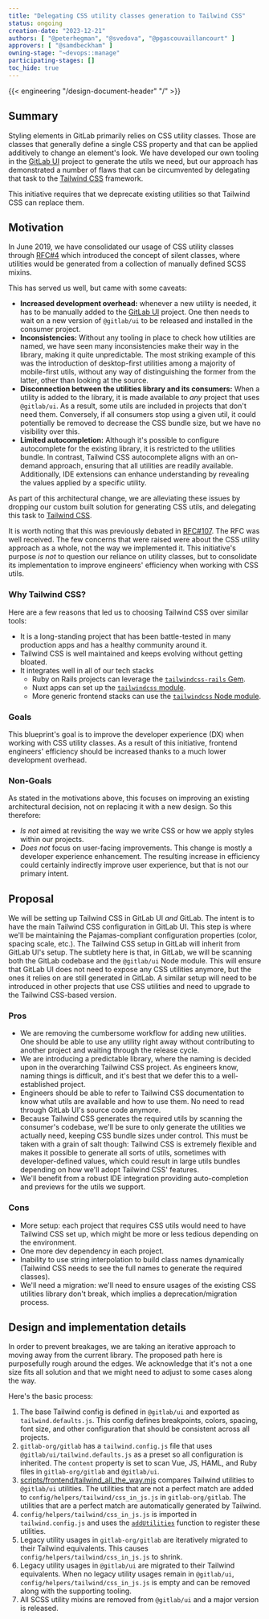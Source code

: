 ```yaml
---
title: "Delegating CSS utility classes generation to Tailwind CSS"
status: ongoing
creation-date: "2023-12-21"
authors: [ "@peterhegman", "@svedova", "@pgascouvaillancourt" ]
approvers: [ "@samdbeckham" ]
owning-stage: "~devops::manage"
participating-stages: []
toc_hide: true
---
```


{{< engineering "/design-document-header" "/" >}}

## Summary

Styling elements in GitLab primarily relies on CSS utility classes. Those are classes that
generally define a single CSS property and that can be applied additively to change an element's look.
We have developed our own tooling in the [GitLab UI](https://gitlab.com/gitlab-org/gitlab-ui) project
to generate the utils we need, but our approach has demonstrated a number of flaws that can be
circumvented by delegating that task to the [Tailwind CSS](https://tailwindcss.com/) framework.

This initiative requires that we deprecate existing utilities so that Tailwind CSS can replace them.

## Motivation

In June 2019, we have consolidated our usage of CSS utility classes through [RFC#4](https://gitlab.com/gitlab-org/frontend/rfcs/-/issues/4)
which introduced the concept of silent classes, where utilities would be generated from a collection
of manually defined SCSS mixins.

This has served us well, but came with some caveats:

- **Increased development overhead:** whenever a new utility is needed, it has to be manually added
  to the [GitLab UI](https://gitlab.com/gitlab-org/gitlab-ui) project. One then needs to wait on a
  new version of `@gitlab/ui` to be released and installed in the consumer project.
- **Inconsistencies:** Without any tooling in place to check how utilities are named, we have seen
  many inconsistencies make their way in the library, making it quite unpredictable. The most striking
  example of this was the introduction of desktop-first utilities among a majority of mobile-first
  utils, without any way of distinguishing the former from the latter, other than looking at the source.
- **Disconnection between the utilities library and its consumers:** When a utility is added to the
  library, it is made available to _any_ project that uses `@gitlab/ui`. As a result, some utils are
  included in projects that don't need them. Conversely, if all consumers stop using a given util,
  it could potentially be removed to decrease the CSS bundle size, but we have no visibility over this.
- **Limited autocompletion:** Although it's possible to configure autocomplete for the existing
  library, it is restricted to the utilities bundle. In contrast, Tailwind CSS autocomplete aligns
  with an on-demand approach, ensuring that all utilities are readily available. Additionally, IDE
  extensions can enhance understanding by revealing the values applied by a specific utility.

As part of this architectural change, we are alleviating these issues by dropping our custom built
solution for generating CSS utils, and delegating this task to [Tailwind CSS](https://tailwindcss.com/).

It is worth noting that this was previously debated in [RFC#107](https://gitlab.com/gitlab-org/frontend/rfcs/-/issues/107).
The RFC was well received. The few concerns that were raised were about the CSS utility approach as
a whole, not the way we implemented it. This initiative's purpose _is not_ to question our reliance
on utility classes, but to consolidate its implementation to improve engineers' efficiency when working
with CSS utils.

### Why Tailwind CSS?

Here are a few reasons that led us to choosing Tailwind CSS over similar tools:

- It is a long-standing project that has been battle-tested in many production apps and has a
  healthy community around it.
- Tailwind CSS is well maintained and keeps evolving without getting bloated.
- It integrates well in all of our tech stacks
  - Ruby on Rails projects can leverage the [`tailwindcss-rails` Gem](https://tailwindcss.com/docs/guides/ruby-on-rails).
  - Nuxt apps can set up the [`tailwindcss` module](https://nuxt.com/modules/tailwindcss).
  - More generic frontend stacks can use the [`tailwindcss` Node module](https://tailwindcss.com/docs/installation).

### Goals

This blueprint's goal is to improve the developer experience (DX) when working with CSS utility classes.
As a result of this initiative, frontend engineers' efficiency should be increased thanks to a much
lower development overhead.

### Non-Goals

As stated in the motivations above, this focuses on improving an existing architectural decision,
not on replacing it with a new design. So this therefore:

- _Is not_ aimed at revisiting the way we write CSS or how we apply styles within our projects.
- _Does not_ focus on user-facing improvements. This change is mostly a developer experience enhancement.
  The resulting increase in efficiency could certainly indirectly improve user experience, but that
  is not our primary intent.

## Proposal

We will be setting up Tailwind CSS in GitLab UI _and_ GitLab. The intent is to have the main
Tailwind CSS configuration in GitLab UI. This step is where we'll be maintaining the Pajamas-compliant
configuration properties (color, spacing scale, etc.). The Tailwind CSS setup in GitLab will inherit from
GitLab UI's setup. The subtlety here is that, in GitLab, we will be scanning both the GitLab codebase
and the `@gitlab/ui` Node module. This will ensure that GitLab UI does not need to expose any CSS
utilities anymore, but the ones it relies on are still generated in GitLab. A similar setup will
need to be introduced in other projects that use CSS utilities and need to upgrade to the Tailwind
CSS-based version.

### Pros

- We are removing the cumbersome workflow for adding new utilities. One should be able to use any
  utility right away without contributing to another project and waiting through the release cycle.
- We are introducing a predictable library, where the naming is decided upon in the overarching
  Tailwind CSS project. As engineers know, naming things is difficult, and it's best that we defer
  this to a well-established project.
- Engineers should be able to refer to Tailwind CSS documentation to know what utils are available
  and how to use them. No need to read through GitLab UI's source code anymore.
- Because Tailwind CSS generates the required utils by scanning the consumer's codebase, we'll be
  sure to only generate the utilities we actually need, keeping CSS bundle sizes under control. This
  must be taken with a grain of salt though: Tailwind CSS is extremely flexible and makes it possible
  to generate all sorts of utils, sometimes with developer-defined values, which could result in
  large utils bundles depending on how we'll adopt Tailwind CSS' features.
- We'll benefit from a robust IDE integration providing auto-completion and previews for the utils
  we support.

### Cons

- More setup: each project that requires CSS utils would need to have Tailwind CSS set up,
  which might be more or less tedious depending on the environment.
- One more dev dependency in each project.
- Inability to use string interpolation to build class names dynamically (Tailwind CSS
  needs to see the full names to generate the required classes).
- We'll need a migration: we'll need to ensure usages of the existing CSS utilities library
  don't break, which implies a deprecation/migration process.

## Design and implementation details

In order to prevent breakages, we are taking an iterative approach to moving away from the current
library. The proposed path here is purposefully rough around the edges. We acknowledge that it's
not a one size fits all solution and that we might need to adjust to some cases along the way.

Here's the basic process:

1. The base Tailwind config is defined in `@gitlab/ui` and exported as `tailwind.defaults.js`. This config defines breakpoints, colors, spacing, font size, and other configuration that should be consistent across all projects.
1. `gitlab-org/gitlab` has a `tailwind.config.js` file that uses `@gitlab/ui/tailwind.defaults.js` as a preset so all configuration is inherited. The `content` property is set to scan Vue, JS, HAML, and Ruby files in `gitlab-org/gitlab` and `@gitlab/ui`.
1. [scripts/frontend/tailwind_all_the_way.mjs](https://gitlab.com/gitlab-org/gitlab/-/blob/c1b1ac2a6282f0f2a6b8b43d212079829ec8d3d3/scripts/frontend/tailwind_all_the_way.mjs) compares Tailwind utilities to `@gitlab/ui` utilities. The utilities that are not a perfect match are added to `config/helpers/tailwind/css_in_js.js` in `gitlab-org/gitlab`. The utilities that are a perfect match are automatically generated by Tailwind.
1. `config/helpers/tailwind/css_in_js.js` is imported in `tailwind.config.js` and uses the [`addUtilities`](https://tailwindcss.com/docs/plugins#static-utilities) function to register these utilities.
1. Legacy utility usages in `gitlab-org/gitlab` are iteratively migrated to their Tailwind equivalents. This causes `config/helpers/tailwind/css_in_js.js` to shrink.
1. Legacy utility usages in `@gitlab/ui` are migrated to their Tailwind equivalents. When no legacy utility usages remain in `@gitlab/ui`, `config/helpers/tailwind/css_in_js.js` is empty and can be removed along with the supporting tooling.
1. All SCSS utility mixins are removed from `@gitlab/ui` and a major version is released.
